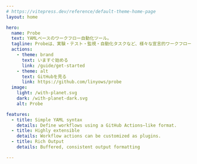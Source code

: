 ```yaml
---
# https://vitepress.dev/reference/default-theme-home-page
layout: home

hero:
  name: Probe
  text: YAMLベースのワークフロー自動化ツール。
  tagline: Probeは、実験・テスト・監視・自動化タスクなど、様々な宣言的ワークフローのために設計されています。ワークフローは、プラグインベースのアクションを使用して実行され、高い柔軟性と拡張性を提供します。
  actions:
    - theme: brand
      text: いますぐ始める
      link: /guide/get-started
    - theme: alt
      text: GitHubを見る
      link: https://github.com/linyows/probe
  image:
    light: /with-planet.svg
    dark: /with-planet-dark.svg
    alt: Probe

features:
  - title: Simple YAML syntax
    details: Define workflows using a GitHub Actions–like format.
  - title: Highly extensible
    details: Workflow actions can be customized as plugins.
  - title: Rich Output
    details: Buffered, consistent output formatting

---
```


